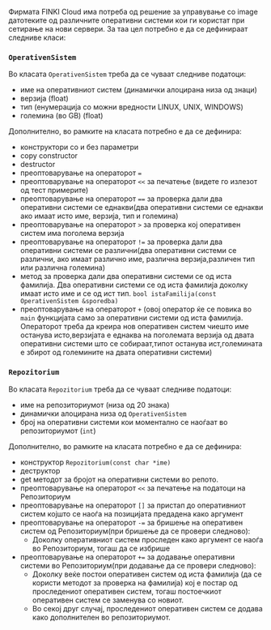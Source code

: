 Фирмата FINKI Cloud има потреба од решение за управување со image датотеките од различните оперативни системи кои ги користат при сетирање на нови сервери. За таа цел потребно е да се дефинираат следниве класи:

### `OperativenSistem`
Во класата `OperativenSistem` треба да се чуваат следниве податоци:
- име на оперативниот систем (динамички алоцирана низа од знаци)
- верзија (float)
- тип (енумерација со можни вредности LINUX, UNIX, WINDOWS)
- големина (во GB) (float)

Дополнително, во рамките на класата потребно е да се дефинира:
- конструктори со и без параметри
- copy constructor
- destructor
- преоптоварување на операторот `=`
- преоптоварување на операторот `<<` за печатење (видете го излезот од тест примерите)
- преоптоварување на операторот `==` за проверка дали два оперативни системи се еднакви(два оперативни системи се еднакви ако имаат исто име, верзија, тип и големина)
- преоптоварување на операторот `>` за проверка кој оперативен систем има поголема верзија 
- преоптоварување на операторот `!=` за проверка дали два оперативни системи се различни(два оперативни системи се различни, ако имаат различно име, различна верзија,различен тип или различна големина)
- метод за проверка дали два оперативни системи се од иста фамилија. Два оперативни системи се од иста фамилија доколку имаат исто име и се од ист тип. `bool istaFamilija(const OperativenSistem &sporedba)`
- преоптоварување на операторот `+` (овој оператор ќе се повика во `main` функцијата само за оперативни системи од иста фамилија. Операторот треба да креира нов оперативен систем чиешто име останува исто,верзијата е еднаква на поголемата верзија од двата оперативни системи што се собираат,типот останува ист,големината е збирот од големините на двата оперативни системи)


### `Repozitorium`
Во класата `Repozitorium` треба да се чуваат следниве податоци:
- име на репозиториумот (низа од 20 знака)
- динамички алоцирана низа од `OperativenSistem`
- број на оперативни системи кои моментално се наоѓаат во репозиториумот (`int`)

Дополнително, во рамките на класата потребно е да се дефинира:
- конструктор `Repozitorium(const char *ime)`
- деструктор
- get методот за бројот на оперативни системи во репото.
- преоптоварување на операторот `<<`  за печатење на податоци на Репозиториум
- преоптоварување на операторот `[]` за пристап до оперативниот систем којшто се наоѓа на позицијата предадена како аргумент
- преоптоварување на операторот `-=` за бришење на оперативен систем од Репозиториум(при бришење да се провери следново):
  - Доколку оперативниот систем проследен како аргумент се наоѓа во Репозиториум, тогаш да се избрише
- преоптоварување на операторот `+=` за додавање оперативни системи во Репозиториум(при додавање да се провери следново):
  - Доколку веќе постои оперативен систем од иста фамилија (да се користи методот за проверка на фамилија) кој е постар од проследениот оперативен систем, тогаш постоечкиот оперативен систем се заменува со новиот.
  - Во секој друг случај, проследениот оперативен систем се додава како дополнителен во репозиториумот.
